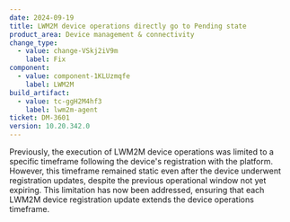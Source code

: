 ```yaml
---
date: 2024-09-19
title: LWM2M device operations directly go to Pending state
product_area: Device management & connectivity
change_type:
  - value: change-VSkj2iV9m
    label: Fix
component:
  - value: component-1KLUzmqfe
    label: LWM2M
build_artifact:
  - value: tc-ggH2M4hf3
    label: lwm2m-agent
ticket: DM-3601
version: 10.20.342.0
---
```

Previously,
the execution of LWM2M device operations was limited to a specific timeframe following the device's registration with the platform.
However, this timeframe remained static even after the device underwent registration updates,
despite the previous operational window not yet expiring.
This limitation has now been addressed,
ensuring that each LWM2M device registration update extends the device operations timeframe.

